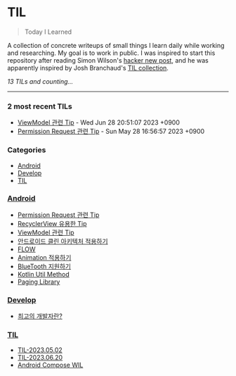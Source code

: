 # TIL
> Today I Learned

A collection of concrete writeups of small things I learn daily while working
and researching. My goal is to work in public. I was inspired to start this
repository after reading Simon Wilson's [hacker new post][1], and he was
apparently inspired by Josh Branchaud's [TIL collection][2].


_13 TILs and counting..._

---

### 2 most recent TILs

- [ViewModel 관련 Tip](Android/ViewModel.md) - Wed Jun 28 20:51:07 2023 +0900
- [Permission Request 관련 Tip](Android/PermissionRequest.md) - Sun May 28 16:56:57 2023 +0900

### Categories

- [Android](#Android)
- [Develop](#Develop)
- [TIL](#TIL)

### [Android](#Android)
- [Permission Request 관련 Tip](Android/PermissionRequest.md)
- [RecyclerView 유용한 Tip](Android/RecyclerView.md)
- [ViewModel 관련 Tip](Android/ViewModel.md)
- [안드로이드 클린 아키텍처 적용하기](Android/android-dagger-to-hilt-custom.md)
- [FLOW](Android/android-flow.md)
- [Animation 적용하기](Android/animation.md)
- [BlueTooth 지원하기](Android/bluetooth.md)
- [Kotlin Util Method](Android/kotlin-util.md)
- [Paging Library](Android/paging-library.md)

### [Develop](#Develop)
- [최고의 개발자란?](Develop/10xDev.md)

### [TIL](#TIL)
- [TIL-2023.05.02](TIL/TIL-230502.md)
- [TIL-2023.06.20](TIL/TIL-230620.md)
- [Android Compose WIL](TIL/TIL-230709-Android-Compose.md)

[1]: https://simonwillison.net/2020/Apr/20/self-rewriting-readme/
[2]: https://github.com/jbranchaud/til

